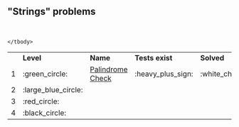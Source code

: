## "Strings" problems

<table>
    <tbody>
        <tr>
            <td>
                &nbsp;
            </td>
            <td>
                <strong>Level</strong>
            </td>
            <td>
                <strong>Name</strong>
            </td>
            <td>
                <strong>Tests exist</strong>
            </td>
            <td>
                <strong>Solved</strong>
            </td>
        </tr>
        <tr>
            <td style="text-align:right;">
                1
            </td>
            <td>
                :green_circle:
            </td>
            <td>
                <a href="Easy/palindrome-check/">Palindrome Check</a>
            </td>
            <td>
                :heavy_plus_sign:
            </td>
            <td>
                :white_check_mark:
            </td>
        </tr>
        <tr>
                &nbsp;
        </tr>
        <tr>
            <td style="text-align:right;">
                2
            </td>
            <td>
                :large_blue_circle:
            </td>
            <td>
                &nbsp;
            </td>
            <td>
                &nbsp;
            </td>
            <td>
                &nbsp;
            </td>
        </tr>
        <tr>
                &nbsp;
        </tr>
        <tr>
            <td style="text-align:right;">
                3
            </td>
            <td>
                :red_circle:
            </td>
            <td>
                &nbsp;
            </td>
            <td>
                &nbsp;
            </td>
            <td>
                &nbsp;
            </td>
        </tr>
        <tr>
                &nbsp;
        </tr>
        <tr>
            <td style="text-align:right;">
                4
            </td>
            <td>
                :black_circle:
            </td>
            <td>
                &nbsp;
            </td>
            <td>
                &nbsp;
            </td>
            <td>
                &nbsp;
            </td>
        </tr>

    </tbody>
</table>